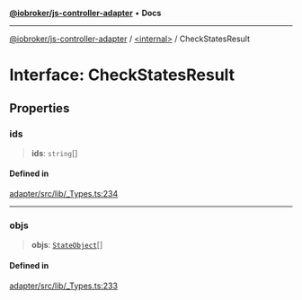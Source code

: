 [**@iobroker/js-controller-adapter**](../../README.md) • **Docs**

***

[@iobroker/js-controller-adapter](../../globals.md) / [\<internal\>](../README.md) / CheckStatesResult

# Interface: CheckStatesResult

## Properties

### ids

> **ids**: `string`[]

#### Defined in

[adapter/src/lib/\_Types.ts:234](https://github.com/ioBroker/ioBroker.js-controller/blob/78e6b4abb1172f2465daea1c5c2c1a34bdd12a81/packages/adapter/src/lib/_Types.ts#L234)

***

### objs

> **objs**: [`StateObject`](StateObject.md)[]

#### Defined in

[adapter/src/lib/\_Types.ts:233](https://github.com/ioBroker/ioBroker.js-controller/blob/78e6b4abb1172f2465daea1c5c2c1a34bdd12a81/packages/adapter/src/lib/_Types.ts#L233)
